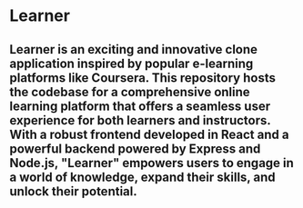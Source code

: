 
# Learner

## Learner is an exciting and innovative clone application inspired by popular e-learning platforms like Coursera. This repository hosts the codebase for a comprehensive online learning platform that offers a seamless user experience for both learners and instructors. With a robust frontend developed in React and a powerful backend powered by Express and Node.js, "Learner" empowers users to engage in a world of knowledge, expand their skills, and unlock their potential.
